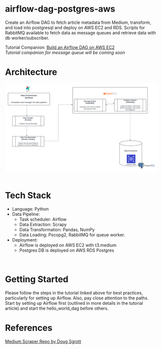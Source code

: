 # airflow-dag-postgres-aws
Create an Airflow DAG to fetch article metadata from Medium, transform, and load into postgresql and deploy on AWS EC2 and RDS. Scripts for RabbitMQ available to fetch data as message queues and retrieve data with db worker/subscriber.

Tutorial Companion: <a href="https://www.joankusuma.com/post/build-an-airflow-dag-on-aws-ec2">Build an Airflow DAG on AWS EC2</a><br>
<i>Tutorial companion for message queue will be coming soon</i>

# Architecture
<img src="./images/airflow2.png" width="900"/>
<br>
<br>

# Tech Stack
* Language: Python
* Data Pipeline:
    - Task scheduler: Airflow
    - Data Extraction: Scrapy 
    - Data Transformation: Pandas, NumPy
    - Data Loading: Pscopg2, RabbitMQ for queue worker.
* Deployment:
    - Airflow is deployed on AWS EC2 with t3.medium
    - Postgres DB is deployed on AWS RDS Postgres


<br>

# Getting Started
Please follow the steps in the tutorial linked above for best practices, particularly for setting up Airflow. Also, pay close attention to the paths. Start by setting up Airflow first (outlined in more details in the tutorial article) and start the hello_world_dag before others.
<br>

# References
<a href="https://github.com/dougsgrott/medium_scraper/tree/master">Medium Scraper Repo by Doug Sgrott </a>

